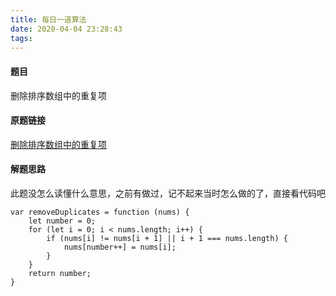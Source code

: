 ```yaml
---
title: 每日一道算法
date: 2020-04-04 23:28:43
tags:
---
```


#### 题目

删除排序数组中的重复项

#### 原题链接

[删除排序数组中的重复项](https://leetcode-cn.com/explore/featured/card/top-interview-questions-easy/1/array/21/)


#### 解题思路

此题没怎么读懂什么意思，之前有做过，记不起来当时怎么做的了，直接看代码吧

```
var removeDuplicates = function (nums) {
    let number = 0;
    for (let i = 0; i < nums.length; i++) {
        if (nums[i] != nums[i + 1] || i + 1 === nums.length) {
            nums[number++] = nums[i];
        }
    }
    return number;
}
```
